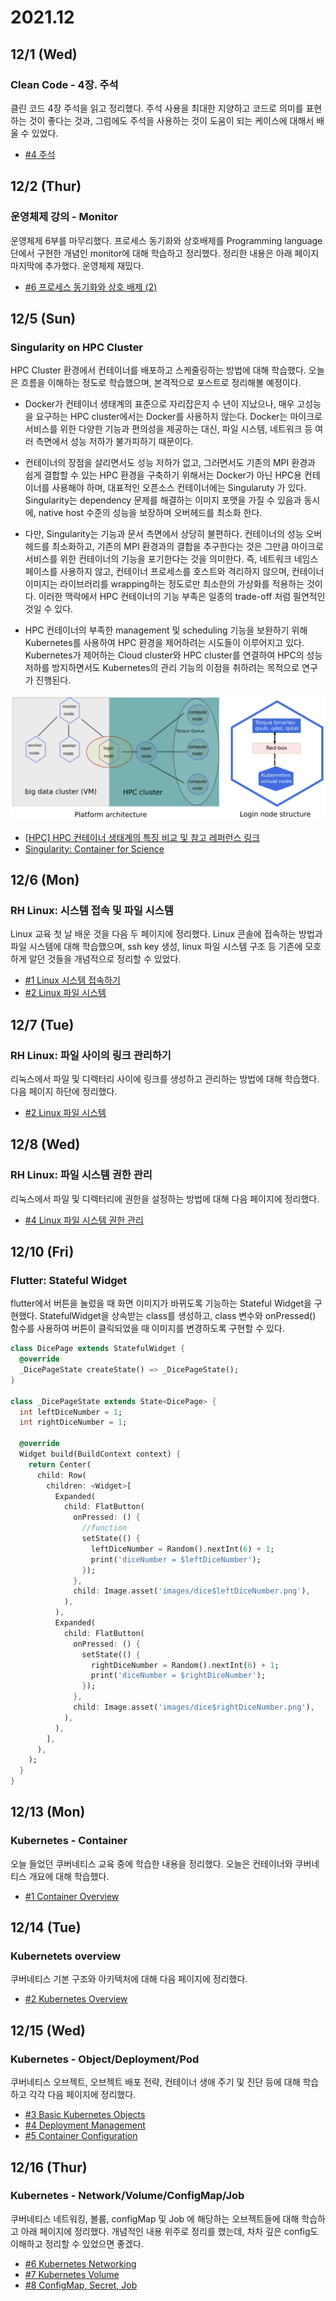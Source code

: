 # 2021.12

## 12/1 (Wed)

### Clean Code - 4장. 주석

클린 코드 4장 주석을 읽고 정리했다. 주석 사용을 최대한 지양하고 코드로 의미를 표현하는 것이 좋다는 것과, 그럼에도 주석을 사용하는 것이 도움이 되는 케이스에 대해서 배울 수 있었다.

  * [#4 주석](/clean-code/04_comments.md)

## 12/2 (Thur)

### 운영체제 강의 - Monitor

운영체제 6부를 마무리했다. 프로세스 동기화와 상호배제를 Programming language 단에서 구현한 개념인 monitor에 대해 학습하고 정리했다. 정리한 내용은 아래 페이지 마지막에 추가했다. 운영체제 재밌다.

* [#6 프로세스 동기화와 상호 배제 (2)](/operating-system/course_CPA310-operating-system/07_process-synchronization-os.md)

## 12/5 (Sun)

### Singularity on HPC Cluster

HPC Cluster 환경에서 컨테이너를 배포하고 스케줄링하는 방법에 대해 학습했다. 오늘은 흐름을 이해하는 정도로 학습했으며, 본격적으로 포스트로 정리해볼 예정이다.

- Docker가 컨테이너 생태계의 표준으로 자리잡은지 수 년이 지났으나, 매우 고성능을 요구하는 HPC cluster에서는 Docker를 사용하지 않는다. Docker는 마이크로 서비스를 위한 다양한 기능과 편의성을 제공하는 대신, 파일 시스템, 네트워크 등 여러 측면에서 성능 저하가 불가피하기 때문이다. 

- 컨테이너의 장점을 살리면서도 성능 저하가 없고, 그러면서도 기존의 MPI 환경과 쉽게 결합할 수 있는 HPC 환경을 구축하기 위해서는 Docker가 아닌 HPC용 컨테이너를 사용해야 하며, 대표적인 오픈소스 컨테이너에는 Singularuty 가 있다. Singularity는 dependency 문제를 해결하는 이미지 포맷을 가질 수 있음과 동시에, native host 수준의 성능을 보장하며 오버헤드를 최소화 한다.

- 다만, Singularity는 기능과 문서 측면에서 상당히 불편하다. 컨테이너의 성능 오버헤드를 최소화하고, 기존의 MPI 환경과의 결합을 추구한다는 것은 그만큼 마이크로 서비스를 위한 컨테이너의 기능을 포기한다는 것을 의미한다. 즉, 네트워크 네임스페이스를 사용하지 않고, 컨테이너 프로세스를 호스트와 격리하지 않으며, 컨테이너 이미지는 라이브러리를 wrapping하는 정도로만 최소한의 가상화를 적용하는 것이다. 이러한 맥락에서 HPC 컨테이너의 기능 부족은 일종의 trade-off 처럼 필연적인 것일 수 있다.

- HPC 컨테이너의 부족한 management 및 scheduling 기능을 보완하기 위해 Kubernetes를 사용하여 HPC 환경을 제어하려는 시도들이 이루어지고 있다. Kubernetes가 제어하는 Cloud cluster와 HPC cluster를 연결하여 HPC의 성능 저하를 방지하면서도 Kubernetes의 관리 기능의 이점을 취하려는 목적으로 연구가 진행된다.

![](images/2021-12-05-23-13-28.png)

- [[HPC] HPC 컨테이너 생태계의 특징 비교 및 참고 레퍼런스 링크](https://m.blog.naver.com/alice_k106/221004605778)
- [Singularity: Container for Science](http://www.hpcadvisorycouncil.com/events/2017/stanford-workshop/pdf/GMKurtzer_Singularity_Keynote_Tuesday_02072017.pdf#43)

## 12/6 (Mon)

### RH Linux: 시스템 접속 및 파일 시스템

Linux 교육 첫 날 배운 것을 다음 두 페이지에 정리했다. Linux 콘솔에 접속하는 방법과 파일 시스템에 대해 학습했으며, ssh key 생성, linux 파일 시스템 구조 등 기존에 모호하게 알던 것들을 개념적으로 정리할 수 있었다.

  * [#1 Linux 시스템 접속하기](/operating-system/course_redhat-linux/01_linux-system-access.md)
  * [#2 Linux 파일 시스템](/operating-system/course_redhat-linux/02_linux-file-system.md)

## 12/7 (Tue)

### RH Linux: 파일 사이의 링크 관리하기

리눅스에서 파일 및 디렉터리 사이에 링크를 생성하고 관리하는 방법에 대해 학습했다. 다음 페이지 하단에 정리했다.

  * [#2 Linux 파일 시스템](/operating-system/course_redhat-linux/02_linux-file-system.md)

## 12/8 (Wed)

### RH Linux: 파일 시스템 권한 관리

리눅스에서 파일 및 디렉터리에 권한을 설정하는 방법에 대해 다음 페이지에 정리했다.

  * [#4 Linux 파일 시스템 권한 관리](/operating-system/course_redhat-linux/04_linux-file-access.md)

## 12/10 (Fri)

### Flutter: Stateful Widget

flutter에서 버튼을 눌렀을 때 화면 이미지가 바뀌도록 기능하는 Stateful Widget을 구현했다. StatefulWidget을 상속받는 class를 생성하고, class 변수와 onPressed() 함수를 사용하여 버튼이 클릭되었을 때 이미지를 변경하도록 구현할 수 있다.

```dart
class DicePage extends StatefulWidget {
  @override
  _DicePageState createState() => _DicePageState();
}

class _DicePageState extends State<DicePage> {
  int leftDiceNumber = 1;
  int rightDiceNumber = 1;

  @override
  Widget build(BuildContext context) {
    return Center(
      child: Row(
        children: <Widget>[
          Expanded(
            child: FlatButton(
              onPressed: () {
                //function
                setState(() {
                  leftDiceNumber = Random().nextInt(6) + 1;
                  print('diceNumber = $leftDiceNumber');
                });
              },
              child: Image.asset('images/dice$leftDiceNumber.png'),
            ),
          ),
          Expanded(
            child: FlatButton(
              onPressed: () {
                setState(() {
                  rightDiceNumber = Random().nextInt(6) + 1;
                  print('diceNumber = $rightDiceNumber');
                });
              },
              child: Image.asset('images/dice$rightDiceNumber.png'),
            ),
          ),
        ],
      ),
    );
  }
}
```

## 12/13 (Mon)

### Kubernetes - Container

오늘 들었던 쿠버네티스 교육 중에 학습한 내용을 정리했다. 오늘은 컨테이너와 쿠버네티스 개요에 대해 학습했다.

* [#1 Container Overview](/virtualization/kubernetes/course_kubernetes/01_container-overview.md)

## 12/14 (Tue)

### Kubernetets overview

쿠버네티스 기본 구조와 아키텍처에 대해 다음 페이지에 정리했다.

* [#2 Kubernetes Overview](/virtualization/kubernetes/course_kubernetes/02_kubernetes-overview.md)

## 12/15 (Wed)

### Kubernetes - Object/Deployment/Pod

쿠버네티스 오브젝트, 오브젝트 배포 전략, 컨테이너 생애 주기 및 진단 등에 대해 학습하고 각각 다음 페이지에 정리했다.

* [#3 Basic Kubernetes Objects](/virtualization/kubernetes/course_kubernetes/03_basic-kubernetes-objects.md)
* [#4 Deployment Management](/virtualization/kubernetes/course_kubernetes/04_deployment-management.md)
* [#5 Container Configuration](/virtualization/kubernetes/course_kubernetes/05_container-configuration.md)

## 12/16 (Thur)

### Kubernetes - Network/Volume/ConfigMap/Job

쿠버네티스 네트워킹, 볼륨, configMap 및 Job 에 해당하는 오브젝트들에 대해 학습하고 아래 페이지에 정리했다. 개념적인 내용 위주로 정리를 했는데, 차차 깊은 config도 이해하고 정리할 수 있었으면 좋겠다.

* [#6 Kubernetes Networking](/virtualization/kubernetes/course_kubernetes/06_kubernetes-networking.md)
* [#7 Kubernetes Volume](/virtualization/kubernetes/course_kubernetes/07_kubernetes-volume.md)
* [#8 ConfigMap, Secret, Job](/virtualization/kubernetes/course_kubernetes/08_config-and-workloads.md)